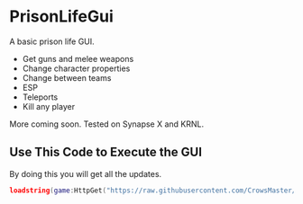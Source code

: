 # PrisonLifeGui
A basic prison life GUI.

- Get guns and melee weapons
- Change character properties
- Change between teams
- ESP
- Teleports
- Kill any player

More coming soon. 
Tested on Synapse X and KRNL.

## Use This Code to Execute the GUI
By doing this you will get all the updates.
```lua
loadstring(game:HttpGet("https://raw.githubusercontent.com/CrowsMaster/PrisonLifeGui/main/master.lua"))()
```
